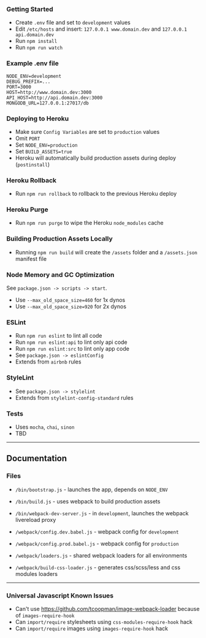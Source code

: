### Getting Started

- Create `.env` file and set to `development` values
- Edit `/etc/hosts` and insert: `127.0.0.1 www.domain.dev` and `127.0.0.1 api.domain.dev`
- Run `npm install`
- Run `npm run watch`

### Example .env file

```
NODE_ENV=development
DEBUG_PREFIX=...
PORT=3000
HOST=http://www.domain.dev:3000
API_HOST=http://api.domain.dev:3000
MONGODB_URL=127.0.0.1:27017/db
```

### Deploying to Heroku

- Make sure `Config Variables` are set to `production` values
- Omit `PORT`
- Set `NODE_ENV=production`
- Set `BUILD_ASSETS=true`
- Heroku will automatically build production assets during deploy (`postinstall`)

### Heroku Rollback

- Run `npm run rollback` to rollback to the previous Heroku deploy

### Heroku Purge

- Run `npm run purge` to wipe the Heroku `node_modules` cache

### Building Production Assets Locally

- Running `npm run build` will create the `/assets` folder and a `/assets.json` manifest file

### Node Memory and GC Optimization

See `package.json -> scripts -> start`.

- Use `--max_old_space_size=460` for 1x dynos
- Use `--max_old_space_size=920` for 2x dynos

### ESLint

- Run `npm run eslint` to lint all code
- Run `npm run eslint:api` to lint only api code
- Run `npm run eslint:src` to lint only app code
- See `package.json -> eslintConfig`
- Extends from `airbnb` rules

### StyleLint

- See `package.json -> stylelint`
- Extends from `stylelint-config-standard` rules

### Tests

- Uses `mocha`, `chai`, `sinon`
- TBD

---

## Documentation

### Files

- `/bin/bootstrap.js` - launches the app, depends on `NODE_ENV`
- `/bin/build.js` - uses webpack to build production assets
- `/bin/webpack-dev-server.js` - in `development`, launches the webpack livereload proxy

- `/webpack/config.dev.babel.js` - webpack config for `development`
- `/webpack/config.prod.babel.js` - webpack config for `production`
- `/webpack/loaders.js` - shared webpack loaders for all environments
- `/webpack/build-css-loader.js` - generates css/scss/less and css modules loaders

---

### Universal Javascript Known Issues

- Can't use https://github.com/tcoopman/image-webpack-loader because of `images-require-hook`
- Can `import/require` stylesheets using `css-modules-require-hook` hack
- Can `import/require` images using `images-require-hook` hack
